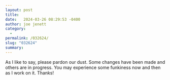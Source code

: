 ```yaml
---
layout: post
title:  
date:   2024-03-26 08:29:53 -0400
author: joe jenett
category:
  -  
permalink: /032624/
slug: "032624"
summary: 
---
```

<p>
	As I like to say, please pardon our dust. Some changes have been made and others are in progress. You may experience some funkiness now and then as I work on it. Thanks!
</p>
<p>
	<a href="https://brid.gy/publish/mastodon"></a>
</p>
